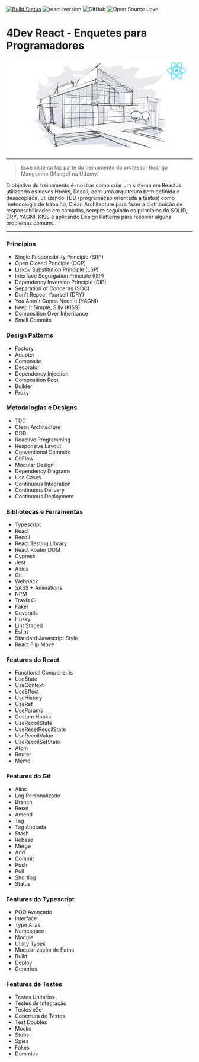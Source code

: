 [![Build Status](https://app.travis-ci.com/fabio-beutler/clean-react.svg?branch=main)](https://app.travis-ci.com/github/fabio-beutler/clean-react)
![react-version](https://img.shields.io/npm/v/react.svg?logo=react)
![GitHub](https://img.shields.io/github/license/fabio-beutler/clean-react)
![Open Source Love](https://badges.frapsoft.com/os/v1/open-source.svg?v=103)

# 4Dev React - Enquetes para Programadores

![4Dev React](./public/project.png)

---

> Esse sistema faz parte do treinamento do
> professor Rodrigo Manguinho (Mango) na Udemy.

O objetivo do treinamento é mostrar como criar um
sistema em ReactJs utilizando os novos Hooks,
Recoil, com uma arquitetura bem definida e
desacoplada, utilizando TDD (programação orientada
a testes) como metodologia de trabalho, Clean
Architecture para fazer a distribuição de
responsabilidades em camadas, sempre seguindo os
princípios do SOLID, DRY, YAGNI, KISS e aplicando
Design Patterns para resolver alguns problemas
comuns.

---

### Princípios

* Single Responsibility Principle (SRP)
* Open Closed Principle (OCP)
* Liskov Substitution Principle (LSP)
* Interface Segregation Principle (ISP)
* Dependency Inversion Principle (DIP)
* Separation of Concerns (SOC)
* Don't Repeat Yourself (DRY)
* You Aren't Gonna Need It (YAGNI)
* Keep It Simple, Silly (KISS)
* Composition Over Inheritance
* Small Commits

### Design Patterns

* Factory
* Adapter
* Composite
* Decorator
* Dependency Injection
* Composition Root
* Builder
* Proxy

### Metodologias e Designs

* TDD
* Clean Architecture
* DDD
* Reactive Programming
* Responsive Layout
* Conventional Commits
* GitFlow
* Modular Design
* Dependency Diagrams
* Use Cases
* Continuous Integration
* Continuous Delivery
* Continuous Deployment

### Bibliotecas e Ferramentas

* Typescript
* React
* Recoil
* React Testing Library
* React Router DOM
* Cypress
* Jest
* Axios
* Git
* Webpack
* SASS + Animations
* NPM
* Travis CI
* Faker
* Coveralls
* Husky
* Lint Staged
* Eslint
* Standard Javascript Style
* React Flip Move

### Features do React

* Functional Components
* UseState
* UseContext
* UseEffect
* UseHistory
* UseRef
* UseParams
* Custom Hooks
* UseRecoilState
* UseResetRecoilState
* UseRecoilValue
* UseRecoilSetState
* Atom
* Router
* Memo

### Features do Git

* Alias
* Log Personalizado
* Branch
* Reset
* Amend
* Tag
* Tag Anotada
* Stash
* Rebase
* Merge
* Add
* Commit
* Push
* Pull
* Shortlog
* Status

### Features do Typescript

* POO Avançado
* Interface
* Type Alias
* Namespace
* Module
* Utility Types
* Modularização de Paths
* Build
* Deploy
* Generics

### Features de Testes

* Testes Unitários
* Testes de Integração
* Testes e2e
* Cobertura de Testes
* Test Doubles
* Mocks
* Stubs
* Spies
* Fakes
* Dummies